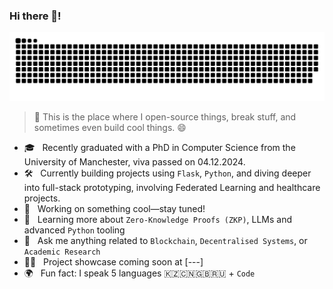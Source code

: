 ### Hi there 👋!
<picture>
  <source media="(prefers-color-scheme: dark)" srcset="https://raw.githubusercontent.com/platane/platane/output/github-contribution-grid-snake-dark.svg">
  <source media="(prefers-color-scheme: light)" srcset="https://raw.githubusercontent.com/platane/platane/output/github-contribution-grid-snake.svg">
  <img alt="github contribution grid snake animation" src="https://raw.githubusercontent.com/platane/platane/output/github-contribution-grid-snake.svg">
</picture>

> 🧪 This is the place where I open-source things, break stuff, and sometimes even build cool things. 😄  

- 🎓 &nbsp; Recently graduated with a PhD in Computer Science from the University of Manchester, viva passed on 04.12.2024.  
- 🛠️ &nbsp; Currently building projects using `Flask`, `Python`, and diving deeper into full-stack prototyping, involving Federated Learning and healthcare projects.
- 🔭 &nbsp; Working on something cool—stay tuned!  
- 🌱 &nbsp; Learning more about `Zero-Knowledge Proofs (ZKP)`, LLMs and advanced `Python` tooling  
- 💬 &nbsp; Ask me anything related to `Blockchain`, `Decentralised Systems`, or `Academic Research`  
- 👨‍💻 &nbsp; Project showcase coming soon at [---] 
- 🌍 &nbsp; Fun fact: I speak 5 languages 🇰🇿🇨🇳🇬🇧🇷🇺 + `Code`
